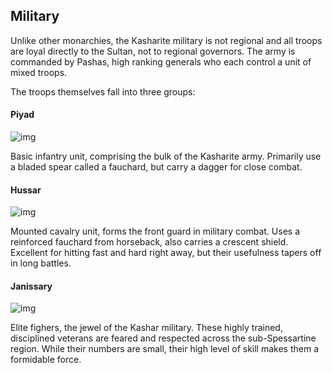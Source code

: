 ## Military

Unlike other monarchies, the Kasharite military is not regional and all troops are loyal directly to the Sultan, not to regional governors. The army is commanded by Pashas, high ranking generals who each control a unit of mixed troops.

The troops themselves fall into three groups:

#### Piyad

![img](_assets/locations/kashar/piyad.png)

Basic infantry unit, comprising the bulk of the Kasharite army. Primarily use a bladed spear called a fauchard, but carry a dagger for close combat.

#### Hussar

![img](_assets/locations/kashar/hussar.png)

Mounted cavalry unit, forms the front guard in military combat. Uses a reinforced fauchard from horseback, also carries a crescent shield. Excellent for hitting fast and hard right away, but their usefulness tapers off in long battles.

#### Janissary

![img](_assets/locations/kashar/janissary.png)

Elite fighers, the jewel of the Kashar military. These highly trained, disciplined veterans are feared and respected across the sub-Spessartine region. While their numbers are small, their high level of skill makes them a formidable force.